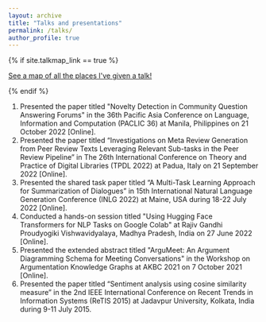 ```yaml
---
layout: archive
title: "Talks and presentations"
permalink: /talks/
author_profile: true
---
```


{% if site.talkmap_link == true %}

<p style="text-decoration:underline;"><a href="/talkmap.html">See a map of all the places I've given a talk!</a></p>

{% endif %}

<!-- {% for post in site.talks reversed %}
  {% include archive-single-talk.html %}
{% endfor %} -->

1. Presented the paper titled "Novelty Detection in Community Question Answering Forums" in the 36th Pacific Asia Conference on Language, Information and Computation (PACLIC 36) at Manila, Philippines on 21 October 2022 [Online].
2. Presented the paper titled “Investigations on Meta Review Generation from Peer Review Texts Leveraging Relevant Sub-tasks in the Peer Review Pipeline” in The 26th International Conference on Theory and Practice of Digital Libraries (TPDL 2022) at Padua, Italy on 21 September 2022 [Online].
3. Presented the shared task paper titled “A Multi-Task Learning Approach for Summarization of Dialogues” in 15th International Natural Language Generation Conference (INLG 2022) at Maine, USA during 18-22 July 2022 [Online].
4. Conducted a hands-on session titled "Using Hugging Face Transformers for NLP Tasks on Google Colab" at Rajiv Gandhi Proudyogiki Vishwavidyalaya, Madhya Pradesh, India on 27 June 2022 [Online].
5. Presented the extended abstract titled "ArguMeet: An Argument Diagramming Schema for Meeting Conversations" in the Workshop on Argumentation Knowledge Graphs at AKBC 2021 on 7 October 2021 [Online].
6. Presented the paper titled “Sentiment analysis using cosine similarity measure” in the 2nd IEEE International Conference on Recent Trends in Information Systems (ReTIS 2015) at Jadavpur University, Kolkata, India during 9-11 July 2015.
